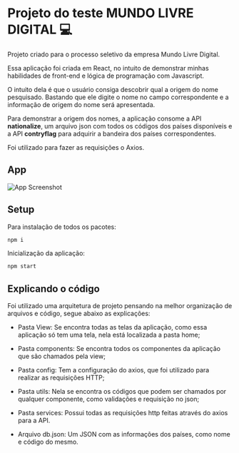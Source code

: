 # Projeto do teste MUNDO LIVRE DIGITAL :computer:

Projeto criado para o processo seletivo da empresa Mundo Livre Digital.

Essa aplicação foi criada em React, no intuito de demonstrar minhas habilidades de front-end e lógica de programação com Javascript.

O intuito dela é que o usuário consiga descobrir qual a origem do nome pesquisado. Bastando que ele digite o nome no campo correspondente e a informação de origem do nome será apresentada.

Para demonstrar a origem dos nomes, a aplicação consome a API **nationalize**, um arquivo json com todos os códigos dos países disponíveis e a API **contryflag** para adquirir a bandeira dos países correspondentes.

Foi utilizado para fazer as requisições o Axios.

## App

![App Screenshot](./.github/app_screenshot.png)

## Setup

Para instalação de todos os pacotes:

```Javascript
npm i
```

Inicialização da aplicação:

```Javascript
npm start
```

## Explicando o código

Foi utilizado uma arquitetura de projeto pensando na melhor organização de arquivos e código, segue abaixo as explicações:

- Pasta View: Se encontra todas as telas da aplicação, como essa aplicação só tem uma tela, nela está localizada a pasta home;

- Pasta components: Se encontra todos os componentes da aplicação que são chamados pela view;

- Pasta config: Tem a configuração do axios, que foi utilizado para realizar as requisições HTTP;

- Pasta utils: Nela se encontra os códigos que podem ser chamados por qualquer componente, como validações e requisição no json;

- Pasta services: Possui todas as requisições http feitas através do axios para a API.

- Arquivo db.json: Um JSON com as informações dos países, como nome e código do mesmo.
